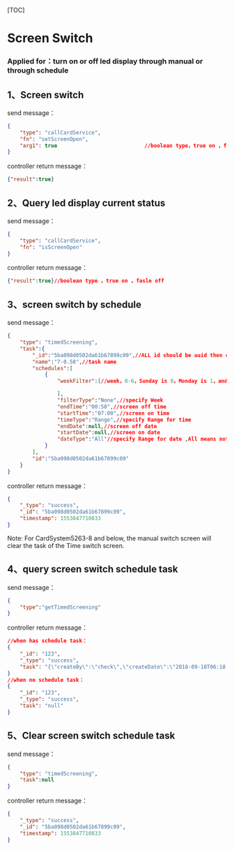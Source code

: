 [TOC]



# Screen Switch 

### Applied for：turn on or off led display through manual or through schedule

## 1、Screen switch

send message：

```json
{ 
    "type": "callCardService", 
    "fn": "setScreenOpen",
    "arg1": true 							//boolean type，true on ，fasle off
} 
```

controller return message：

```json
{"result":true}
```



## 2、Query led display current status

send message：

```json
{ 
    "type": "callCardService", 
    "fn": "isScreenOpen" 
} 
```

controller return message：

```json
{"result":true}//boolean type ，true on ，fasle off
```



## 3、screen switch by schedule 

send message：

```json
{ 
    "type": "timedScreening",
    "task":{ 
        "_id":"5ba098d0502da61b67899c09",//ALL id should be uuid then can be used
        "name":"7-0.58",//task name
        "schedules":[
            {
                "weekFilter":[//week，0-6，Sunday is 0，Monday is 1，and so on

                ],
                "filterType":"None",//specify Week
                "endTime":"00:58",//screen off time 
                "startTime":"07:00",//screen on time
                "timeType":"Range",//specify Range for time
                "endDate":null,//screen off date
                "startDate":null,//screen on date
                "dateType":"All"//specify Range for date ,All means not soecify date
            }
        ],
        "id":"5ba098d0502da61b67899c09"
    }
} 
```

controller return message：

```json
{
    "_type": "success",
    "_id": "5ba098d0502da61b67899c09",
    "timestamp": 1553847710833
}
```

Note: For CardSystem5263-8 and below, the manual switch screen will clear the task of the Time switch screen.



## 4、query screen switch schedule task 

send message：

```json
{
	"type":"getTimedScreening"
}
```

controller return message：

```json
//when has schedule task：
{
    "_id": "123",
    "_type": "success",
    "task": "{\"createBy\":\"check\",\"createDate\":\"2018-09-18T06:18:56.513Z\",\"name\":\"7-0.58\",\"schedules\":[{\"dateType\":\"All\",\"endDate\":null,\"endTime\":\"00:58\",\"filterType\":\"None\",\"monthFilter\":[],\"startDate\":null,\"startTime\":\"07:00\",\"timeType\":\"Range\",\"weekFilter\":[]}]}"
}
//when no schedule task：
{
    "_id": "123",
    "_type": "success",
    "task": "null"
}
```



## 5、Clear screen switch schedule task

send message：

```json
{ 
    "type": "timedScreening",
    "task":null
} 
```

controller return message：

```json
{
    "_type": "success",
    "_id": "5ba098d0502da61b67899c09",
    "timestamp": 1553847710833
}
```

### 